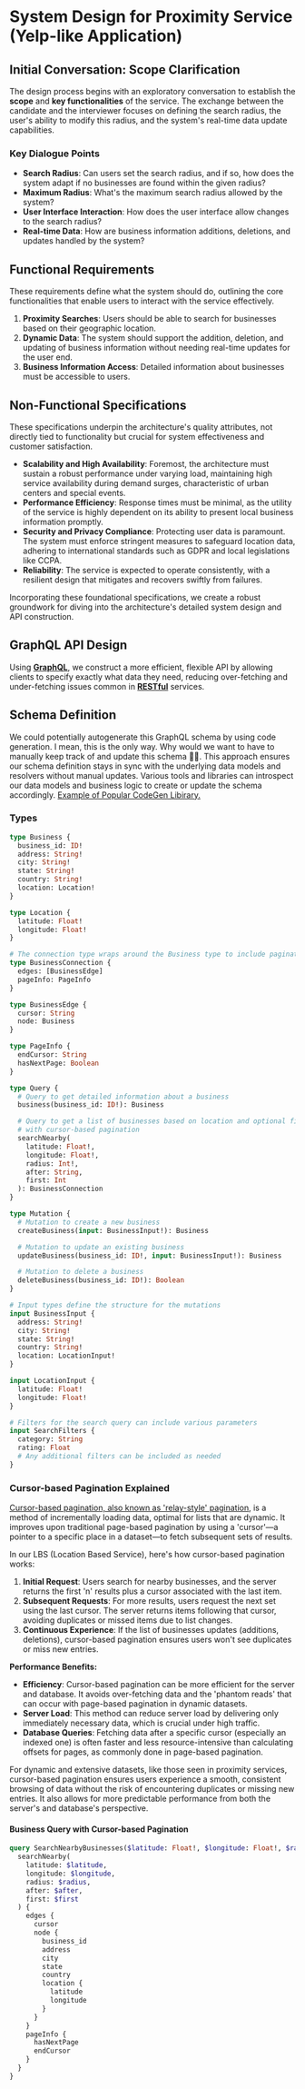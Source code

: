 # System Design for Proximity Service (Yelp-like Application)

## Initial Conversation: Scope Clarification
The design process begins with an exploratory conversation to establish the **scope** and **key functionalities** of the service. The exchange between the candidate and the interviewer focuses on defining the search radius, the user's ability to modify this radius, and the system's real-time data update capabilities.

### Key Dialogue Points
- **Search Radius**: Can users set the search radius, and if so, how does the system adapt if no businesses are found within the given radius?
- **Maximum Radius**: What's the maximum search radius allowed by the system?
- **User Interface Interaction**: How does the user interface allow changes to the search radius?
- **Real-time Data**: How are business information additions, deletions, and updates handled by the system?

## Functional Requirements
These requirements define what the system should do, outlining the core functionalities that enable users to interact with the service effectively.

1. **Proximity Searches**: Users should be able to search for businesses based on their geographic location.
2. **Dynamic Data**: The system should support the addition, deletion, and updating of business information without needing real-time updates for the user end.
3. **Business Information Access**: Detailed information about businesses must be accessible to users.

## Non-Functional Specifications
These specifications underpin the architecture's quality attributes, not directly tied to functionality but crucial for system effectiveness and customer satisfaction.

- **Scalability and High Availability**: Foremost, the architecture must sustain a robust performance under varying load, maintaining high service availability during demand surges, characteristic of urban centers and special events.
- **Performance Efficiency**: Response times must be minimal, as the utility of the service is highly dependent on its ability to present local business information promptly.
- **Security and Privacy Compliance**: Protecting user data is paramount. The system must enforce stringent measures to safeguard location data, adhering to international standards such as GDPR and local legislations like CCPA.
- **Reliability**: The service is expected to operate consistently, with a resilient design that mitigates and recovers swiftly from failures.

Incorporating these foundational specifications, we create a robust groundwork for diving into the architecture's detailed system design and API construction.

## GraphQL API Design 

Using [**GraphQL**](https://graphql.org/learn/), we construct a more efficient, flexible API by allowing clients to specify exactly what data they need, reducing over-fetching and under-fetching issues common in [**RESTful**](https://www.redhat.com/en/topics/api/what-is-a-rest-api) services.

## Schema Definition

We could potentially autogenerate this GraphQL schema by using code generation. I mean, this is the only way. Why would we want to have to manually keep track of and update this schema 🙅‍♂️. This approach ensures our schema definition stays in sync with the underlying data models and resolvers without manual updates. Various tools and libraries can introspect our data models and business logic to create or update the schema accordingly.
[Example of Popular CodeGen Libirary.](https://www.apollographql.com/tutorials/lift-off-part1/09-codegen)

### Types

```graphql
type Business {
  business_id: ID!
  address: String!
  city: String!
  state: String!
  country: String!
  location: Location!
}

type Location {
  latitude: Float!
  longitude: Float!
}

# The connection type wraps around the Business type to include pagination details
type BusinessConnection {
  edges: [BusinessEdge]
  pageInfo: PageInfo
}

type BusinessEdge {
  cursor: String
  node: Business
}

type PageInfo {
  endCursor: String
  hasNextPage: Boolean
}

type Query {
  # Query to get detailed information about a business
  business(business_id: ID!): Business

  # Query to get a list of businesses based on location and optional filters
  # with cursor-based pagination
  searchNearby(
    latitude: Float!,
    longitude: Float!,
    radius: Int!,
    after: String,
    first: Int
  ): BusinessConnection
}

type Mutation {
  # Mutation to create a new business
  createBusiness(input: BusinessInput!): Business

  # Mutation to update an existing business
  updateBusiness(business_id: ID!, input: BusinessInput!): Business

  # Mutation to delete a business
  deleteBusiness(business_id: ID!): Boolean
}

# Input types define the structure for the mutations
input BusinessInput {
  address: String!
  city: String!
  state: String!
  country: String!
  location: LocationInput!
}

input LocationInput {
  latitude: Float!
  longitude: Float!
}

# Filters for the search query can include various parameters
input SearchFilters {
  category: String
  rating: Float
  # Any additional filters can be included as needed
}

```

### Cursor-based Pagination Explained

[Cursor-based pagination, also known as 'relay-style' pagination](https://relay.dev/graphql/connections.htm), is a method of incrementally loading data, optimal for lists that are dynamic. It improves upon traditional page-based pagination by using a 'cursor'—a pointer to a specific place in a dataset—to fetch subsequent sets of results.

In our LBS (Location Based Service), here's how cursor-based pagination works:

1. **Initial Request**: Users search for nearby businesses, and the server returns the first 'n' results plus a cursor associated with the last item.
2. **Subsequent Requests**: For more results, users request the next set using the last cursor. The server returns items following that cursor, avoiding duplicates or missed items due to list changes.
3. **Continuous Experience**: If the list of businesses updates (additions, deletions), cursor-based pagination ensures users won't see duplicates or miss new entries.

**Performance Benefits:**

- **Efficiency**: Cursor-based pagination can be more efficient for the server and database. It avoids over-fetching data and the 'phantom reads' that can occur with page-based pagination in dynamic datasets.
- **Server Load**: This method can reduce server load by delivering only immediately necessary data, which is crucial under high traffic.
- **Database Queries**: Fetching data after a specific cursor (especially an indexed one) is often faster and less resource-intensive than calculating offsets for pages, as commonly done in page-based pagination.

For dynamic and extensive datasets, like those seen in proximity services, cursor-based pagination ensures users experience a smooth, consistent browsing of data without the risk of encountering duplicates or missing new entries. It also allows for more predictable performance from both the server's and database's perspective.

#### Business Query with Cursor-based Pagination

```graphql
query SearchNearbyBusinesses($latitude: Float!, $longitude: Float!, $radius: Int!, $after: String, $first: Int) {
  searchNearby(
    latitude: $latitude,
    longitude: $longitude,
    radius: $radius,
    after: $after,
    first: $first
  ) {
    edges {
      cursor
      node {
        business_id
        address
        city
        state
        country
        location {
          latitude
          longitude
        }
      }
    }
    pageInfo {
      hasNextPage
      endCursor
    }
  }
}
```
